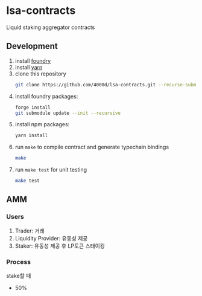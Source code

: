 # lsa-contracts

Liquid staking aggregator contracts

## Development

1. install [foundry](https://book.getfoundry.sh/getting-started/installation)
2. install [yarn](https://classic.yarnpkg.com/lang/en/docs/install/#mac-stable)
3. clone this repository
   ```bash
   git clone https://github.com/4000d/lsa-contracts.git --recurse-submodules --remote-submodules
   ```
4. install foundry packages:
   ```bash
   forge install
   git submodule update --init --recursive
   ```
5. install npm packages:
   ```bash
   yarn install
   ```
6. run `make` to compile contract and generate typechain bindings
   ```bash
   make
   ```
7. run `make test` for unit testing
   ```bash
   make test
   ```

## AMM

### Users

1. Trader: 거래
2. Liquidity Provider: 유동성 제공
3. Staker: 유동성 제공 후 LP토큰 스태이킹

### Process

stake할 때

- 50%

